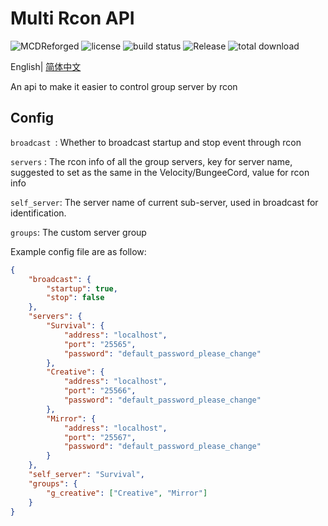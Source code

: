 # Multi Rcon API

![MCDReforged](https://img.shields.io/badge/dynamic/json?label=MCDReforged&query=dependencies.mcdreforged&url=https%3A%2F%2Fraw.githubusercontent.com%2FFAS-Server%2FMultiRconAPI%2Fmaster%2Fmcdreforged.plugin.json&style=plastic) ![license](https://img.shields.io/github/license/FAS-Server/MultiRconAPI?style=plastic) ![build status](https://img.shields.io/github/workflow/status/FAS-Server/MultiRconAPI/CI%20for%20MCDR%20Plugin?label=build&style=plastic) ![Release](https://img.shields.io/github/v/release/FAS-Server/MultiRconAPI?style=plastic) ![total download](https://img.shields.io/github/downloads/FAS-Server/MultiRconAPI/total?label=total%20download&style=plastic)

English| [简体中文](./README.md)

An api to make it easier to control group server by rcon

## Config

 `broadcast `: Whether to broadcast startup and stop event through rcon

`servers` : The rcon info of all the group servers, key for server name, suggested to set as the same in the Velocity/BungeeCord, value for rcon info

`self_server`: The server name of current sub-server, used in broadcast for identification.

`groups`: The custom server group

Example config file are as follow:

```json
{
    "broadcast": {
        "startup": true,
        "stop": false
    },
    "servers": {
        "Survival": {
            "address": "localhost",
            "port": "25565",
            "password": "default_password_please_change"
        },
        "Creative": {
            "address": "localhost",
            "port": "25566",
            "password": "default_password_please_change"
        },
        "Mirror": {
            "address": "localhost",
            "port": "25567",
            "password": "default_password_please_change"
        }
    },
    "self_server": "Survival",
    "groups": {
        "g_creative": ["Creative", "Mirror"]
    }
}
```

